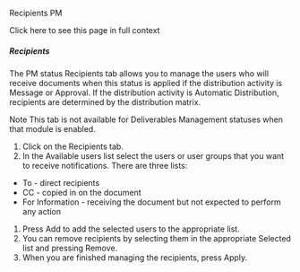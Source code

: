 Recipients PM

Click here to see this page in full context

#####  Recipients

The PM status Recipients tab allows you to manage the users who will receive
documents when this status is applied if the distribution activity is Message
or Approval. If the distribution activity is Automatic Distribution,
recipients are determined by the distribution matrix.

Note  This tab is not available for Deliverables Management statuses when that
module is enabled.

  1. Click on the Recipients tab. 
  2. In the Available users list select the users or user groups that you want to receive notifications. There are three lists: 

  * To - direct recipients 
  * CC - copied in on the document 
  * For Information - receiving the document but not expected to perform any action 

  1. Press Add to add the selected users to the appropriate list. 
  2. You can remove recipients by selecting them in the appropriate Selected list and pressing Remove. 
  3. When you are finished managing the recipients, press Apply. 

